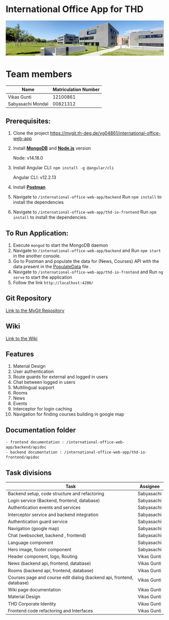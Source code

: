 # International Office App for THD

![THD campus](thd_campus.jpg)

# Team members

| Name              | Matriculation Number |
| ----------------- | -------------------- |
| Vikas Gunti       | 12100861             |
| Sabyasachi Mondal | 00821312             |



## Prerequisites:

 1. Clone the project https://mygit.th-deg.de/vg04861/international-office-web-app  
 2. Install **[MongoDB](https://www.mongodb.com/try/download/community)** and **[Node.js](https://nodejs.org/en/download/)** version 

    Node: v14.18.0
 
 3. Install Angular CLI: `npm install -g @angular/cli` 

    Angular CLI: v12.2.13

 4. Install **[Postman](https://www.postman.com/downloads/)** 

 4. Navigate to `/international-office-web-app/backend` Run `npm install` to install the dependencies
 5. Navigate to `/international-office-web-app/thd-io-frontend` Run `npm install` to install the dependencies.


## To Run Application:

1. Execute `mongod` to start the MongoDB daemon
2. Navigate to `/international-office-web-app/backend` and Run `npm start` in the another console.
3. Go to Postman and populate the data for (News, Courses) API with the data present in the [PopulateData](https://mygit.th-deg.de/vg04861/international-office-web-app/-/blob/5fd44a41e0d050b5bb4b8e9341ab2dc8bf2d05a3/PopulateData) file .
4. Navigate to `/international-office-web-app/thd-io-frontend` and Run `ng serve` to start the application 
5. Follow the link `http://localhost:4200/`





## Git Repository

[Link to the MyGit Repository](https://mygit.th-deg.de/vg04861/international-office-web-app.git)

## Wiki

[Link to the Wiki](https://mygit.th-deg.de/vg04861/international-office-web-app/-/wikis/Home-Page)

## Features
1. Material Design
2. User authentication
3. Route guards for external and logged in users
4. Chat between logged in users
5. Multilingual support
6. Rooms
7. News
8. Events
9. Interceptor for login caching
10. Navigation for finding courses building in google map

## Documentation folder

    - frontend documentation : /international-office-web-app/backend/apidoc
    - backend documentation : /international-office-web-app/thd-io-frontend/apidoc

## Task divisions 

| Task            | Assignee |
| ----------------- | -------------------- |
| Backend setup, code structure and refactoring | Sabyasachi |
| Login service (Backend, frontend, database) | Sabyasachi |
| Authentication events and services | Sabyasachi |
| Interceptor service and backend integration | Sabyasachi |
| Authentication guard service | Sabyasachi |
| Navigation (google map) | Sabyasachi |
| Chat (websocket, backend , frontend) | Sabyasachi |
| Language component | Sabyasachi |
| Hero image, footer component | Sabyasachi |
| Header component, logo, Routing | Vikas Gunti |
| News (backend api, frontend, database) | Vikas Gunti |
| Rooms (backend api, frontend, database) | Vikas Gunti |
| Courses page and course edit dialog (backend api, frontend, database) | Vikas Gunti |
| Wiki page documentation | Vikas Gunti |
| Material Design| Vikas Gunti |
| THD Corporate Identity | Vikas Gunti |
| Frontend code refactoring and Interfaces | Vikas Gunti |
